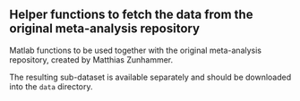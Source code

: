 ## Helper functions to fetch the data from the original meta-analysis repository

Matlab functions to be used together with the original meta-analysis repository, created by Matthias Zunhammer.

The resulting sub-dataset is available separately and should be downloaded into the `data` directory.